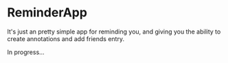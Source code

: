 ReminderApp
==

It's just an pretty simple app for reminding you, and giving you the ability to create annotations and add friends entry.

In progress...
